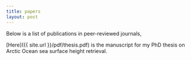 ```yaml
---
title: papers
layout: post
---
```

Below is a list of publications in peer-reviewed journals,

[Here]({{ site.url }}/pdf/thesis.pdf) is the manuscript for my PhD thesis on Arctic Ocean sea surface height retrieval.
